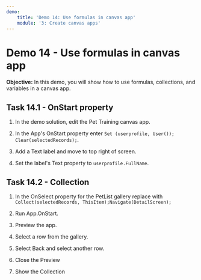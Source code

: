 ```yaml
---
demo:
    title: 'Demo 14: Use formulas in canvas app'
    module: '3: Create canvas apps'
---
```


# Demo 14 - Use formulas in canvas app

**Objective:** In this demo, you will show how to use formulas, collections, and variables in a canvas app.

## Task 14.1 - OnStart property

1. In the demo solution, edit the Pet Training canvas app.

1. In the App's OnStart property enter `Set (userprofile, User()); Clear(selectedRecords);`.
1. Add a Text label and move to top right of screen.
1. Set the label's Text property to `userprofile.FullName`.

## Task 14.2 - Collection

1. In the OnSelect property for the PetList gallery replace with `Collect(selectedRecords, ThisItem);Navigate(DetailScreen);`

1. Run App.OnStart.
1. Preview the app.
1. Select a row from the gallery.
1. Select Back and select another row.
1. Close the Preview
1. Show the Collection
